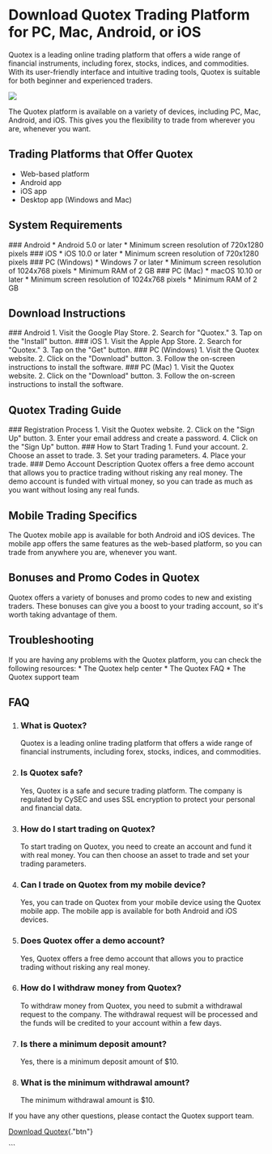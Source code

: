 # Download Quotex Trading Platform for PC, Mac, Android, or iOS

Quotex is a leading online trading platform that offers a wide range of
financial instruments, including forex, stocks, indices, and
commodities. With its user-friendly interface and intuitive trading
tools, Quotex is suitable for both beginner and experienced traders.

[![](https://static.quotex.io/files/5_en/300_250.jpg)](https://traff.sbs/brokerqxsignupf)

The Quotex platform is available on a variety of devices, including PC,
Mac, Android, and iOS. This gives you the flexibility to trade from
wherever you are, whenever you want.

## Trading Platforms that Offer Quotex

-   Web-based platform
-   Android app
-   iOS app
-   Desktop app (Windows and Mac)

## System Requirements

\### Android \* Android 5.0 or later \* Minimum screen resolution of
720x1280 pixels \### iOS \* iOS 10.0 or later \* Minimum screen
resolution of 720x1280 pixels \### PC (Windows) \* Windows 7 or later \*
Minimum screen resolution of 1024x768 pixels \* Minimum RAM of 2 GB \###
PC (Mac) \* macOS 10.10 or later \* Minimum screen resolution of
1024x768 pixels \* Minimum RAM of 2 GB

## Download Instructions

\### Android 1. Visit the Google Play Store. 2. Search for
"Quotex." 3. Tap on the "Install" button. \### iOS 1. Visit
the Apple App Store. 2. Search for "Quotex." 3. Tap on the
"Get" button. \### PC (Windows) 1. Visit the Quotex website. 2.
Click on the "Download" button. 3. Follow the on-screen
instructions to install the software. \### PC (Mac) 1. Visit the Quotex
website. 2. Click on the "Download" button. 3. Follow the
on-screen instructions to install the software.

## Quotex Trading Guide

\### Registration Process 1. Visit the Quotex website. 2. Click on the
"Sign Up" button. 3. Enter your email address and create a
password. 4. Click on the "Sign Up" button. \### How to Start
Trading 1. Fund your account. 2. Choose an asset to trade. 3. Set your
trading parameters. 4. Place your trade. \### Demo Account Description
Quotex offers a free demo account that allows you to practice trading
without risking any real money. The demo account is funded with virtual
money, so you can trade as much as you want without losing any real
funds.

## Mobile Trading Specifics

The Quotex mobile app is available for both Android and iOS devices. The
mobile app offers the same features as the web-based platform, so you
can trade from anywhere you are, whenever you want.

## Bonuses and Promo Codes in Quotex

Quotex offers a variety of bonuses and promo codes to new and existing
traders. These bonuses can give you a boost to your trading account, so
it\'s worth taking advantage of them.

## Troubleshooting

If you are having any problems with the Quotex platform, you can check
the following resources: \* The Quotex help center \* The Quotex FAQ \*
The Quotex support team

## FAQ

1.  ### What is Quotex?

    Quotex is a leading online trading platform that offers a wide range
    of financial instruments, including forex, stocks, indices, and
    commodities.

2.  ### Is Quotex safe?

    Yes, Quotex is a safe and secure trading platform. The company is
    regulated by CySEC and uses SSL encryption to protect your personal
    and financial data.

3.  ### How do I start trading on Quotex?

    To start trading on Quotex, you need to create an account and fund
    it with real money. You can then choose an asset to trade and set
    your trading parameters.

4.  ### Can I trade on Quotex from my mobile device?

    Yes, you can trade on Quotex from your mobile device using the
    Quotex mobile app. The mobile app is available for both Android and
    iOS devices.

5.  ### Does Quotex offer a demo account?

    Yes, Quotex offers a free demo account that allows you to practice
    trading without risking any real money.

6.  ### How do I withdraw money from Quotex?

    To withdraw money from Quotex, you need to submit a withdrawal
    request to the company. The withdrawal request will be processed and
    the funds will be credited to your account within a few days.

7.  ### Is there a minimum deposit amount?

    Yes, there is a minimum deposit amount of \$10.

8.  ### What is the minimum withdrawal amount?

    The minimum withdrawal amount is \$10.

If you have any other questions, please contact the Quotex support team.

[Download Quotex](\%22https://traff.sbs/quotexonelink\%22){."btn"}

\`\`\`

